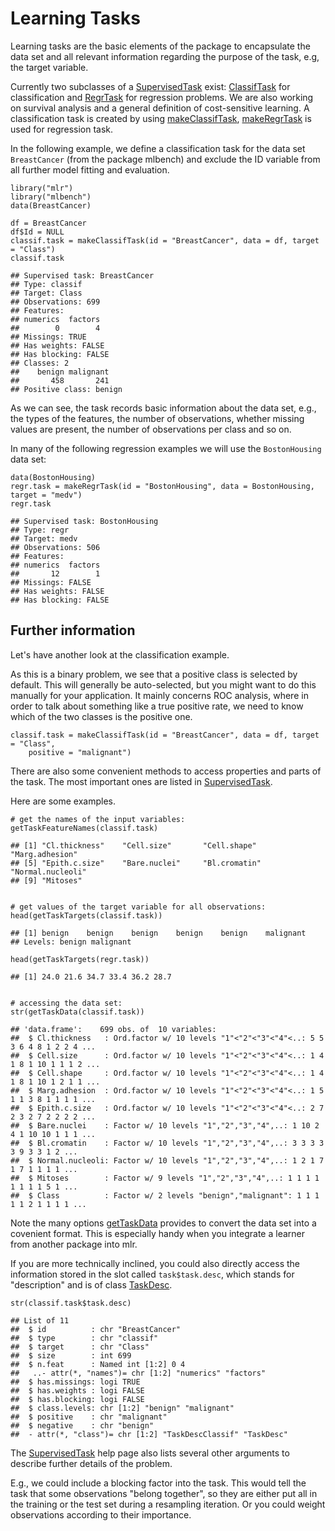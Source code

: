 Learning Tasks
==============

Learning tasks are the basic elements of the package to encapsulate the
data set and all relevant information regarding the purpose of the
task, e.g, the target variable.

Currently two subclasses of a [SupervisedTask](http://berndbischl.github.io/mlr/man/SupervisedTask.html) exist: [ClassifTask](http://berndbischl.github.io/mlr/man/SupervisedTask.html) for
classification and [RegrTask](http://berndbischl.github.io/mlr/man/SupervisedTask.html) for regression problems.
We are also working on survival analysis and a general definition of cost-sensitive learning.
A classification task is created by using [makeClassifTask](http://berndbischl.github.io/mlr/man/SupervisedTask.html),
[makeRegrTask](http://berndbischl.github.io/mlr/man/SupervisedTask.html) is used for regression task.

In the following example, we define a classification task for the data
set ``BreastCancer`` (from the package mlbench) and exclude the ID
variable from all further model fitting and evaluation.


```splus
library("mlr")
library("mlbench")
data(BreastCancer)

df = BreastCancer
df$Id = NULL
classif.task = makeClassifTask(id = "BreastCancer", data = df, target = "Class")
classif.task
```

```
## Supervised task: BreastCancer
## Type: classif
## Target: Class
## Observations: 699
## Features:
## numerics  factors 
##        0        4 
## Missings: TRUE
## Has weights: FALSE
## Has blocking: FALSE
## Classes: 2
##    benign malignant 
##       458       241 
## Positive class: benign
```


As we can see, the task records basic information about the data set,
e.g., the types of the features, the number of observations, whether
missing values are present, the number of observations per class and so on.


In many of the following regression examples we will use the ``BostonHousing`` data set:


```splus
data(BostonHousing)
regr.task = makeRegrTask(id = "BostonHousing", data = BostonHousing, target = "medv")
regr.task
```

```
## Supervised task: BostonHousing
## Type: regr
## Target: medv
## Observations: 506
## Features:
## numerics  factors 
##       12        1 
## Missings: FALSE
## Has weights: FALSE
## Has blocking: FALSE
```


Further information
-------------------

Let's have another look at the classification example.

As this is a binary problem, we see that a positive class is selected
by default. This will generally be auto-selected, but you might
want to do this manually for your application. It mainly concerns ROC analysis, where in order
to talk about something like a true positive rate, we need to know which of the two classes is the positive
one.


```splus
classif.task = makeClassifTask(id = "BreastCancer", data = df, target = "Class", 
    positive = "malignant")
```


There are also some convenient methods to access properties and parts of the task.
The most important ones are listed in [SupervisedTask](http://berndbischl.github.io/mlr/man/SupervisedTask.html).

Here are some examples.



```splus
# get the names of the input variables:
getTaskFeatureNames(classif.task)
```

```
## [1] "Cl.thickness"    "Cell.size"       "Cell.shape"      "Marg.adhesion"  
## [5] "Epith.c.size"    "Bare.nuclei"     "Bl.cromatin"     "Normal.nucleoli"
## [9] "Mitoses"
```

```splus

# get values of the target variable for all observations:
head(getTaskTargets(classif.task))
```

```
## [1] benign    benign    benign    benign    benign    malignant
## Levels: benign malignant
```

```splus
head(getTaskTargets(regr.task))
```

```
## [1] 24.0 21.6 34.7 33.4 36.2 28.7
```

```splus

# accessing the data set:
str(getTaskData(classif.task))
```

```
## 'data.frame':	699 obs. of  10 variables:
##  $ Cl.thickness   : Ord.factor w/ 10 levels "1"<"2"<"3"<"4"<..: 5 5 3 6 4 8 1 2 2 4 ...
##  $ Cell.size      : Ord.factor w/ 10 levels "1"<"2"<"3"<"4"<..: 1 4 1 8 1 10 1 1 1 2 ...
##  $ Cell.shape     : Ord.factor w/ 10 levels "1"<"2"<"3"<"4"<..: 1 4 1 8 1 10 1 2 1 1 ...
##  $ Marg.adhesion  : Ord.factor w/ 10 levels "1"<"2"<"3"<"4"<..: 1 5 1 1 3 8 1 1 1 1 ...
##  $ Epith.c.size   : Ord.factor w/ 10 levels "1"<"2"<"3"<"4"<..: 2 7 2 3 2 7 2 2 2 2 ...
##  $ Bare.nuclei    : Factor w/ 10 levels "1","2","3","4",..: 1 10 2 4 1 10 10 1 1 1 ...
##  $ Bl.cromatin    : Factor w/ 10 levels "1","2","3","4",..: 3 3 3 3 3 9 3 3 1 2 ...
##  $ Normal.nucleoli: Factor w/ 10 levels "1","2","3","4",..: 1 2 1 7 1 7 1 1 1 1 ...
##  $ Mitoses        : Factor w/ 9 levels "1","2","3","4",..: 1 1 1 1 1 1 1 1 5 1 ...
##  $ Class          : Factor w/ 2 levels "benign","malignant": 1 1 1 1 1 2 1 1 1 1 ...
```


Note the many options [getTaskData](http://berndbischl.github.io/mlr/man/getTaskData.html) provides to convert the data set into a covenient format.
This is especially handy when you integrate a learner from another package into mlr.

If you are more technically inclined, you could also directly access
the information stored in the slot called `task$task.desc`,
which stands for "description" and is of class [TaskDesc](http://berndbischl.github.io/mlr/man/TaskDesc.html).


```splus
str(classif.task$task.desc)
```

```
## List of 11
##  $ id          : chr "BreastCancer"
##  $ type        : chr "classif"
##  $ target      : chr "Class"
##  $ size        : int 699
##  $ n.feat      : Named int [1:2] 0 4
##   ..- attr(*, "names")= chr [1:2] "numerics" "factors"
##  $ has.missings: logi TRUE
##  $ has.weights : logi FALSE
##  $ has.blocking: logi FALSE
##  $ class.levels: chr [1:2] "benign" "malignant"
##  $ positive    : chr "malignant"
##  $ negative    : chr "benign"
##  - attr(*, "class")= chr [1:2] "TaskDescClassif" "TaskDesc"
```


The [SupervisedTask](http://berndbischl.github.io/mlr/man/SupervisedTask.html) help page also lists several other arguments
to describe further details of the problem.

E.g., we could include a blocking factor into the task.
This would tell the task that some observations "belong together", so they are either put all
in the training or the test set during a resampling iteration.
Or you could weight observations according to their importance.

